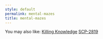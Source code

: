 ```yaml
---
style: default
permalink: mental-mazes
title: mental-mazes
---
```

You may also like:
[Killing Knowledge](http://scp-wiki.net/killing-knowledge)
[SCP-2819](http://scp-wiki.net/scp-2819)